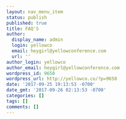 ```yaml
---
layout: nav_menu_item
status: publish
published: true
title: FAQ'S
author:
  display_name: admin
  login: yellowco
  email: heygirl@yellowconference.com
  url: ''
author_login: yellowco
author_email: heygirl@yellowconference.com
wordpress_id: 9650
wordpress_url: http://yellowco.co/?p=9650
date: '2017-09-25 19:13:53 -0700'
date_gmt: '2017-09-26 02:13:53 -0700'
categories: []
tags: []
comments: []
---
```


